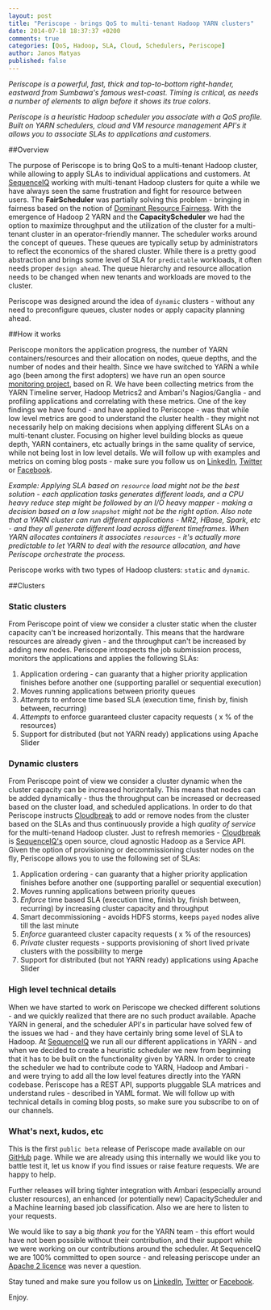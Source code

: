 ```yaml
---
layout: post
title: "Periscope - brings QoS to multi-tenant Hadoop YARN clusters"
date: 2014-07-18 18:37:37 +0200
comments: true
categories: [QoS, Hadoop, SLA, Cloud, Schedulers, Periscope]
author: Janos Matyas
published: false
---
```

*Periscope is a powerful, fast, thick and top-to-bottom right-hander, eastward from Sumbawa's famous west-coast. Timing is critical, as needs a number of elements to align before it shows its true colors.*

*Periscope is a heuristic Hadoop scheduler you associate with a QoS profile. Built on YARN schedulers, cloud and VM resource management API's it allows you to associate SLAs to applications and customers.*

##Overview

The purpose of Periscope is to bring QoS to a multi-tenant Hadoop cluster, while allowing to apply SLAs to individual applications and customers.
At [SequenceIQ](http://sequenceiq.com) working with multi-tenant Hadoop clusters for quite a while we have always seen the same frustration and fight for resource between users.
The **FairScheduler** was partially solving this problem - bringing in fairness based on the notion of [Dominant Resource Fairness](http://static.usenix.org/event/nsdi11/tech/full_papers/Ghodsi.pdf).
With the emergence of Hadoop 2 YARN and the **CapacityScheduler** we had the option to maximize throughput and the utilization of the cluster for a multi-tenant cluster in an operator-friendly manner.
The scheduler works around the concept of queues. These queues are typically setup by administrators to reflect the economics of the shared cluster.
While there is a pretty good abstraction and brings some level of SLA for `predictable` workloads, it often needs proper `design ahead`.
The queue hierarchy and resource allocation needs to be changed when new tenants and workloads are moved to the cluster.

Periscope was designed around the idea of `dynamic` clusters - without any need to preconfigure queues, cluster nodes or apply capacity planning ahead.

##How it works

Periscope monitors the application progress, the number of YARN containers/resources and their allocation on nodes, queue depths, and the number of nodes and their health.
Since we have switched to YARN a while ago (been among the first adopters) we have run an open source [monitoring project](https://github.com/sequenceiq/yarn-monitoring), based on R.
We have been collecting metrics from the YARN Timeline server, Hadoop Metrics2 and Ambari's Nagios/Ganglia - and profiling applications and correlating with these metrics.
One of the key findings we have found - and have applied to Periscope - was that while low level metrics are good to understand the cluster health - they might not necessarily help on making decisions when applying different SLAs on a multi-tenant cluster.
Focusing on higher level building blocks as queue depth, YARN containers, etc actually brings in the same quality of service, while not being lost in low level details.
We will follow up with examples and metrics on coming blog posts - make sure you follow us on [LinkedIn](https://www.linkedin.com/company/sequenceiq/), [Twitter](https://twitter.com/sequenceiq) or [Facebook](https://www.facebook).

_Example: Applying SLA based on `resource` load might not be the best solution - each application tasks generates different loads, and a CPU heavy reduce step might be followed by an I/O heavy mapper - making a decision based on a low `snapshot` might not be the right option.
Also note that a YARN cluster can run different applications - MR2, HBase, Spark, etc - and they all generate different load across different timeframes.
When YARN allocates containers it associates `resources` - it's actually more predictable to let YARN to deal with the resource allocation, and have Periscope orchestrate the process._

Periscope works with two types of Hadoop clusters: `static` and `dynamic`.

##Clusters

### Static clusters
From Periscope point of view we consider a cluster static when the cluster capacity can't be increased horizontally.
This means that the hardware resources are already given - and the throughput can't be increased by adding new nodes.
Periscope introspects the job submission process, monitors the applications and applies the following SLAs:

  1. Application ordering - can guaranty that a higher priority application finishes before another one (supporting parallel or sequential execution)
  2. Moves running applications between priority queues
  3. *Attempts* to enforce time based SLA (execution time, finish by, finish between, recurring)
  4. *Attempts* to enforce guaranteed cluster capacity requests ( x % of the resources)
  5. Support for distributed (but not YARN ready) applications using Apache Slider

### Dynamic clusters
From Periscope point of view we consider a cluster dynamic when the cluster capacity can be increased horizontally.
This means that nodes can be added dynamically - thus the throughput can be increased or decreased based on the cluster load, and scheduled applications.
In order to do that Periscope instructs [Cloudbreak](http://sequenceiq.com/cloudbreak/) to add or remove nodes from the cluster based on the SLAs and thus continuously provide a high *quality of service* for the multi-tenand Hadoop cluster.
Just to refresh memories - [Cloudbreak](http://sequenceiq.com/products.html) is [SequenceIQ's](http://sequenceiq.com) open source, cloud agnostic Hadoop as a Service API.
Given the option of provisioning or decommissioning cluster nodes on the fly, Periscope allows you to use the following set of SLAs:

  1. Application ordering - can guaranty that a higher priority application finishes before another one (supporting parallel or sequential execution)
  2. Moves running applications between priority queues
  3. *Enforce* time based SLA (execution time, finish by, finish between, recurring) by increasing cluster capacity and throughput
  4. Smart decommissioning - avoids HDFS storms, keeps `payed` nodes alive till the last minute
  5. *Enforce* guaranteed cluster capacity requests ( x % of the resources)
  6. *Private* cluster requests - supports provisioning of short lived private clusters with the possibility to merge
  7. Support for distributed (but not YARN ready) applications using Apache Slider

### High level technical details  

When we have started to work on Periscope we checked different solutions - and we quickly realized that there are no such product available.
Apache YARN in general, and the scheduler API's in particular have solved few of the issues we had - and they have certainly bring some level of SLA to Hadoop.
At [SequenceIQ](https://sequenceiq.com) we run all our different applications in YARN - and when we decided to create a heuristic scheduler we new from beginning that it has to be built on the functionality given by YARN.
In order to create the scheduler we had to contribute code to YARN, Hadoop and Ambari - and were trying to add all the low level features directly into the YARN codebase.
Periscope has a REST API, supports pluggable SLA matrices and understand rules - described in YAML format.
We will follow up with technical details in coming blog posts, so make sure you subscribe to on of our channels.

### What's next, kudos, etc

This is the first `public beta` release of Periscope made available on our [GitHub](https://github.com/sequenceiq/periscope) page.
While we are already using this internally we would like you to battle test it, let us know if you find issues or raise feature requests. We are happy to help.

Further releases will bring tighter integration with Ambari (especially around cluster resources), an enhanced (or potentially new) CapacityScheduler and a Machine learning based job classification.
Also we are here to listen to your requests.

We would like to say a big *thank you* for the YARN team - this effort would have not been possible without their contribution, and their support while we were working on our contributions around the scheduler.
At SequenceIQ we are 100% committed to open source - and releasing periscope under an [Apache 2 licence](http://www.apache.org/licenses/LICENSE-2.0) was never a question.

Stay tuned and make sure you follow us on [LinkedIn](https://www.linkedin.com/company/sequenceiq/), [Twitter](https://twitter.com/sequenceiq) or [Facebook](https://www.facebook).

Enjoy.
